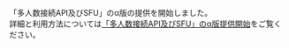 「多人数接続API及びSFU」のα版の提供を開始しました。<br>
詳細と利用方法については<a href="alpha-release.html">「多人数接続API及びSFU」のα版提供開始</a>をご覧ください。